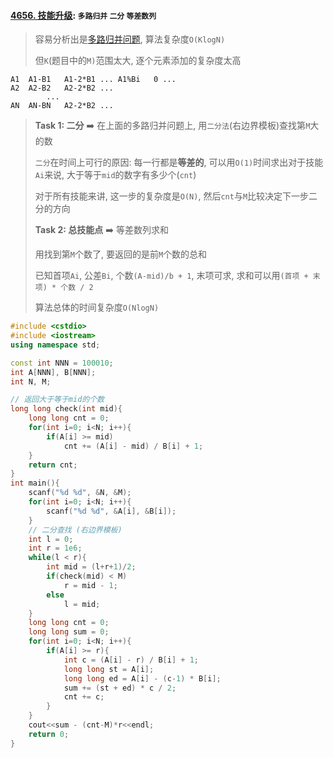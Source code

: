 #### [4656. 技能升级](https://www.acwing.com/problem/content/4659/): `多路归并`  `二分`  `等差数列`

> 容易分析出是[多路归并问题](/markdown/%E4%B8%93%E9%A2%98%20-%20%E5%A4%9A%E8%B7%AF%E5%BD%92%E5%B9%B6.md), 算法复杂度`O(KlogN)`
> 
> 但`K`(题目中的`M)`范围太大, 逐个元素添加的复杂度太高

```
A1  A1-B1   A1-2*B1 ... A1%Bi   0 ...
A2  A2-B2   A2-2*B2 ...
        ...
AN  AN-BN   A2-2*B2 ...
```

> **Task 1: 二分** ➡️ 在上面的多路归并问题上, 用`二分法`(右边界模板)查找第`M`大的数
> 
> `二分`在时间上可行的原因: 每一行都是**等差的**, 可以用`O(1)`时间求出对于技能`Ai`来说, 大于等于`mid`的数字有多少个(`cnt`)
> 
> 对于所有技能来讲, 这一步的复杂度是`O(N)`, 然后`cnt`与`M`比较决定下一步二分的方向
>
> **Task 2: 总技能点** ➡️ 等差数列求和
>
> 用找到第`M`个数了, 要返回的是前`M`个数的总和
>
> 已知首项`Ai`, 公差`Bi`, 个数`(A-mid)/b + 1`, 末项可求, 求和可以用`(首项 + 末项) * 个数 / 2`
>
> 算法总体的时间复杂度`O(NlogN)`

```CPP
#include <cstdio>
#include <iostream>
using namespace std;

const int NNN = 100010;
int A[NNN], B[NNN];
int N, M;

// 返回大于等于mid的个数
long long check(int mid){
    long long cnt = 0;
    for(int i=0; i<N; i++){
        if(A[i] >= mid)
            cnt += (A[i] - mid) / B[i] + 1;
    }
    return cnt;
}
int main(){
    scanf("%d %d", &N, &M);
    for(int i=0; i<N; i++){
        scanf("%d %d", &A[i], &B[i]);
    }
    // 二分查找 (右边界模板)
    int l = 0;
    int r = 1e6;
    while(l < r){
        int mid = (l+r+1)/2;
        if(check(mid) < M)
            r = mid - 1;
        else
            l = mid;
    }
    long long cnt = 0;
    long long sum = 0;
    for(int i=0; i<N; i++){
        if(A[i] >= r){
            int c = (A[i] - r) / B[i] + 1;
            long long st = A[i];
            long long ed = A[i] - (c-1) * B[i];
            sum += (st + ed) * c / 2;
            cnt += c;
        }
    }
    cout<<sum - (cnt-M)*r<<endl;
    return 0;
}
```